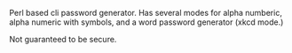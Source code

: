 Perl based cli password generator. Has several modes for alpha numberic, alpha numeric with symbols, and a word password generator (xkcd mode.)

Not guaranteed to be secure.
